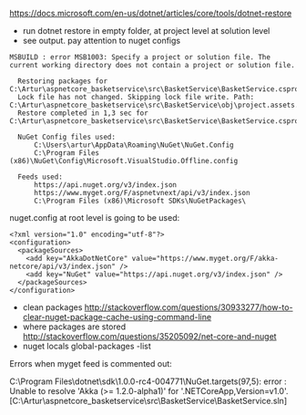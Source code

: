 https://docs.microsoft.com/en-us/dotnet/articles/core/tools/dotnet-restore

- run dotnet restore in empty folder, at project level at solution level
- see output. pay attention to nuget configs


```
MSBUILD : error MSB1003: Specify a project or solution file. The current working directory does not contain a project or solution file.
```

```
  Restoring packages for C:\Artur\aspnetcore_basketservice\src\BasketService\BasketService.csproj...
  Lock file has not changed. Skipping lock file write. Path: C:\Artur\aspnetcore_basketservice\src\BasketService\obj\project.assets.json
  Restore completed in 1,3 sec for C:\Artur\aspnetcore_basketservice\src\BasketService\BasketService.csproj.

  NuGet Config files used:
      C:\Users\artur\AppData\Roaming\NuGet\NuGet.Config
      C:\Program Files (x86)\NuGet\Config\Microsoft.VisualStudio.Offline.config

  Feeds used:
      https://api.nuget.org/v3/index.json
      https://www.myget.org/F/aspnetvnext/api/v3/index.json
      C:\Program Files (x86)\Microsoft SDKs\NuGetPackages\
```


nuget.config at root level is going to be used:

```
<?xml version="1.0" encoding="utf-8"?>
<configuration>
  <packageSources>
    <add key="AkkaDotNetCore" value="https://www.myget.org/F/akka-netcore/api/v3/index.json" />
    <add key="NuGet" value="https://api.nuget.org/v3/index.json" />
  </packageSources>
</configuration>

```
- clean packages http://stackoverflow.com/questions/30933277/how-to-clear-nuget-package-cache-using-command-line
- where packages are stored http://stackoverflow.com/questions/35205092/net-core-and-nuget
- nuget locals global-packages -list

Errors when myget feed is commented out:

C:\Program Files\dotnet\sdk\1.0.0-rc4-004771\NuGet.targets(97,5): error : Unable to resolve 'Akka (>= 1.2.0-alpha1)' for '.NETCoreApp,Version=v1.0'. [C:\Artur\aspnetcore_basketservice\src\BasketService\BasketService.sln]
